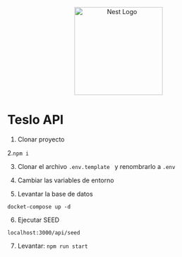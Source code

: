 <p align="center">
  <a href="http://nestjs.com/" target="blank"><img src="https://nestjs.com/img/logo-small.svg" width="200" alt="Nest Logo" /></a>
</p>

# Teslo API

1. Clonar proyecto

2.``` npm i ```

3. Clonar el archivo ```.env.template ``` y renombrarlo a ```.env```

4. Cambiar las variables de entorno

5. Levantar la base de datos
```
docket-compose up -d
```

6. Ejecutar SEED
```
localhost:3000/api/seed
```

7. Levantar: ```npm run start```
